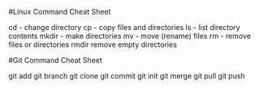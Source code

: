 #Linux Command Cheat Sheet

cd - change directory
cp - copy files and directories
ls - list directory contents
mkdir - make directories
mv - move (rename) files
rm - remove files or directories
rmdir remove empty directories

#Git Command Cheat Sheet

git add
git branch
git clone
git commit
git init
git merge
git pull
git push

